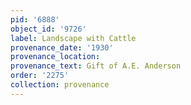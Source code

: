 ```yaml
---
pid: '6888'
object_id: '9726'
label: Landscape with Cattle
provenance_date: '1930'
provenance_location:
provenance_text: Gift of A.E. Anderson
order: '2275'
collection: provenance
---
```

